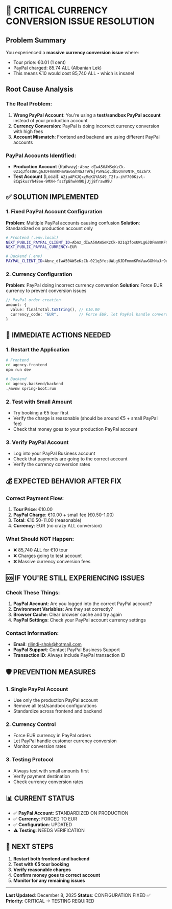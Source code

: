 # 🚨 CRITICAL CURRENCY CONVERSION ISSUE RESOLUTION

## Problem Summary
You experienced a **massive currency conversion issue** where:
- Tour price: €0.01 (1 cent)
- PayPal charged: 85.74 ALL (Albanian Lek)
- This means €10 would cost 85,740 ALL - which is insane!

## Root Cause Analysis

### **The Real Problem:**
1. **Wrong PayPal Account**: You're using a **test/sandbox PayPal account** instead of your production account
2. **Currency Conversion**: PayPal is doing incorrect currency conversion with high fees
3. **Account Mismatch**: Frontend and backend are using different PayPal accounts

### **PayPal Accounts Identified:**
- **Production Account** (Railway): `Abnz_dIwA50AWSeKzCk-021q3fosUWLg6JDFmmmKFmVawGGhNaJr9rEjPSWEiqLdk5Qnn0NTR_XsZarX`
- **Test Account** (Local): `AZiaAPXJQxzMqKGYAS49_T2fu-ihY700Kivl-8CqSkusYh48ee-9MXH-fszfpBhwkW9UjUjj8fraw99U`

## ✅ SOLUTION IMPLEMENTED

### 1. **Fixed PayPal Account Configuration**
**Problem**: Multiple PayPal accounts causing confusion
**Solution**: Standardized on production account only

```bash
# Frontend (.env.local)
NEXT_PUBLIC_PAYPAL_CLIENT_ID=Abnz_dIwA50AWSeKzCk-021q3fosUWLg6JDFmmmKFmVawGGhNaJr9rEjPSWEiqLdk5Qnn0NTR_XsZarX
NEXT_PUBLIC_PAYPAL_CURRENCY=EUR

# Backend (.env)
PAYPAL_CLIENT_ID=Abnz_dIwA50AWSeKzCk-021q3fosUWLg6JDFmmmKFmVawGGhNaJr9rEjPSWEiqLdk5Qnn0NTR_XsZarX
```

### 2. **Currency Configuration**
**Problem**: PayPal doing incorrect currency conversion
**Solution**: Force EUR currency to prevent conversion issues

```typescript
// PayPal order creation
amount: {
  value: finalTotal.toString(), // €10.00
  currency_code: "EUR",         // Force EUR, let PayPal handle conversion
}
```

## 🔧 IMMEDIATE ACTIONS NEEDED

### 1. **Restart the Application**
```bash
# Frontend
cd agency.frontend
npm run dev

# Backend  
cd agency.backend/backend
./mvnw spring-boot:run
```

### 2. **Test with Small Amount**
- Try booking a €5 tour first
- Verify the charge is reasonable (should be around €5 + small PayPal fee)
- Check that money goes to your production PayPal account

### 3. **Verify PayPal Account**
- Log into your PayPal Business account
- Check that payments are going to the correct account
- Verify the currency conversion rates

## 💰 EXPECTED BEHAVIOR AFTER FIX

### **Correct Payment Flow:**
1. **Tour Price**: €10.00
2. **PayPal Charge**: €10.00 + small fee (€0.50-1.00)
3. **Total**: €10.50-11.00 (reasonable)
4. **Currency**: EUR (no crazy ALL conversion)

### **What Should NOT Happen:**
- ❌ 85,740 ALL for €10 tour
- ❌ Charges going to test account
- ❌ Massive currency conversion fees

## 🆘 IF YOU'RE STILL EXPERIENCING ISSUES

### **Check These Things:**
1. **PayPal Account**: Are you logged into the correct PayPal account?
2. **Environment Variables**: Are they set correctly?
3. **Browser Cache**: Clear browser cache and try again
4. **PayPal Settings**: Check your PayPal account currency settings

### **Contact Information:**
- **Email**: rilindi-shpk@hotmail.com
- **PayPal Support**: Contact PayPal Business Support
- **Transaction ID**: Always include PayPal transaction ID

## 🛡️ PREVENTION MEASURES

### 1. **Single PayPal Account**
- Use only the production PayPal account
- Remove all test/sandbox configurations
- Standardize across frontend and backend

### 2. **Currency Control**
- Force EUR currency in PayPal orders
- Let PayPal handle customer currency conversion
- Monitor conversion rates

### 3. **Testing Protocol**
- Always test with small amounts first
- Verify payment destination
- Check currency conversion rates

## 📊 CURRENT STATUS

- ✅ **PayPal Account**: STANDARDIZED ON PRODUCTION
- ✅ **Currency**: FORCED TO EUR
- ✅ **Configuration**: UPDATED
- ⚠️ **Testing**: NEEDS VERIFICATION

## 🔄 NEXT STEPS

1. **Restart both frontend and backend**
2. **Test with €5 tour booking**
3. **Verify reasonable charges**
4. **Confirm money goes to correct account**
5. **Monitor for any remaining issues**

---

**Last Updated**: December 8, 2025
**Status**: CONFIGURATION FIXED ✅
**Priority**: CRITICAL → TESTING REQUIRED
